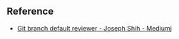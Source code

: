 


## Reference

+ [Git branch default reviewer - Joseph Shih - Medium](https://medium.com/@josephshih_11394/git-branch-default-reviewer-5cf2d8d2e069)j